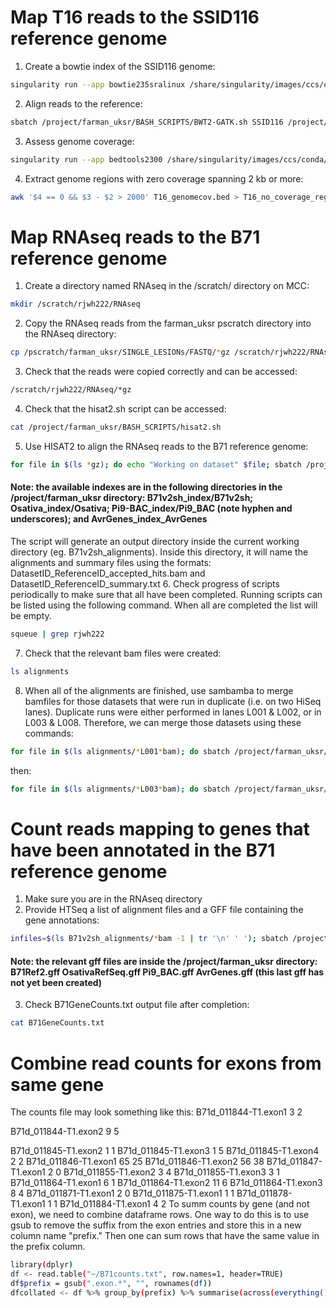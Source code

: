 # Map T16 reads to the SSID116 reference genome
1. Create a bowtie index of the SSID116 genome:
```bash
singularity run --app bowtie235sralinux /share/singularity/images/ccs/conda/amd-conda4-centos8.sinf bowtie2-build /project/farman_uksr/SSID116_index/SSID116.fasta /project/farman_uksr/SSID116_index/SSID116
```
2. Align reads to the reference:
```bash
sbatch /project/farman_uksr/BASH_SCRIPTS/BWT2-GATK.sh SSID116 /project/farman_uksr T16
```
3. Assess genome coverage:
```bash
singularity run --app bedtools2300 /share/singularity/images/ccs/conda/amd-conda2-centos8.sinf bedtools genomecov -ibam SSID116_T16_ALIGN/accepted_hits_sortedRG.bam -bga > T16_genomecov.bed
```
4. Extract genome regions with zero coverage spanning 2 kb or more:
```bash
awk '$4 == 0 && $3 - $2 > 2000' T16_genomecov.bed > T16_no_coverage_regions.bed
```

# Map RNAseq reads to the B71 reference genome
1. Create a directory named RNAseq in the /scratch/ directory on MCC:
```bash
mkdir /scratch/rjwh222/RNAseq
```
2. Copy the RNAseq reads from the farman_uksr pscratch directory into the RNAseq directory:
```bash
cp /pscratch/farman_uksr/SINGLE_LESIONs/FASTQ/*gz /scratch/rjwh222/RNAseq/
```
3. Check that the reads were copied correctly and can be accessed:
```bash
/scratch/rjwh222/RNAseq/*gz
```
4. Check that the hisat2.sh script can be accessed:
```bash
cat /project/farman_uksr/BASH_SCRIPTS/hisat2.sh
```
5. Use HISAT2 to align the RNAseq reads to the B71 reference genome:
```bash
for file in $(ls *gz); do echo "Working on dataset" $file; sbatch /project/farman_uksr/BASH_SCRIPTS/hisat2.sh  $file /project/farman_uksr/B71v2sh_index/B71v2sh; done
```
#### Note: the available indexes are in the following directories in the /project/farman_uksr directory: B71v2sh_index/B71v2sh; Osativa_index/Osativa; Pi9-BAC_index/Pi9_BAC (note hyphen and underscores); and AvrGenes_index_AvrGenes
The script will generate an output directory inside the current working directory (eg. B71v2sh_alignments). Inside this directory, it will name the alignments and summary files using the formats: DatasetID_ReferenceID_accepted_hits.bam and DatasetID_ReferenceID_summary.txt
6. Check progress of scripts periodically to make sure that all have been completed. Running scripts can be listed using the following command. When all are completed the list will be empty.
```bash
squeue | grep rjwh222
```
7. Check that the relevant bam files were created:
```bash
ls alignments
```
8. When all of the alignments are finished, use sambamba to merge bamfiles for those datasets that were run in duplicate (i.e. on two HiSeq lanes). Duplicate runs were either performed in lanes L001 & L002, or in L003 & L008. Therefore, we can merge those datasets using these commands:
```bash
for file in $(ls alignments/*L001*bam); do sbatch /project/farman_uksr/BASH_SCRIPTS/Sambamba-merge.sh $file ${file/L001/L002}; done
```
then:
```bash
for file in $(ls alignments/*L003*bam); do sbatch /project/farman_uksr/BASH_SCRIPTS/Sambamba-merge.sh $file ${file/L003/L008}; done
```
# Count reads mapping to genes that have been annotated in the B71 reference genome
1. Make sure you are in the RNAseq directory
2. Provide HTSeq a list of alignment files and a GFF file containing the gene annotations:
```bash
infiles=$(ls B71v2sh_alignments/*bam -1 | tr '\n' ' '); sbatch /project/farman_uksr/BASH_SCRIPTS/HTSeq.sh $infiles /project/farman_uksr/B71Ref2.gff B71GeneCounts.txt
```
#### Note: the relevant gff files are inside the /project/farman_uksr directory: B71Ref2.gff OsativaRefSeq.gff Pi9_BAC.gff AvrGenes.gff (this last gff has not yet been created)
3. Check B71GeneCounts.txt output file after completion:
```bash
cat B71GeneCounts.txt
```
# Combine read counts for exons from same gene
The counts file may look something like this:
B71d_011844-T1.exon1	3	2

B71d_011844-T1.exon2	9	5

B71d_011845-T1.exon2	1	1
B71d_011845-T1.exon3	1	5
B71d_011845-T1.exon4	2	2
B71d_011846-T1.exon1	65	25
B71d_011846-T1.exon2	56	38
B71d_011847-T1.exon1	2	0
B71d_011855-T1.exon2	3	4
B71d_011855-T1.exon3	3	1
B71d_011864-T1.exon1	6	1
B71d_011864-T1.exon2	11	6
B71d_011864-T1.exon3	8	4
B71d_011871-T1.exon1	2	0
B71d_011875-T1.exon1	1	1
B71d_011878-T1.exon1	1	1
B71d_011884-T1.exon1	4	2
To summ counts by gene (and not exon), we need to combine dataframe rows. One way to do this is to use gsub to remove the suffix from the exon entries and store this in a new column name "prefix." Then one can sum rows that have the same value in the prefix column.
```bash
library(dplyr)
df <- read.table("~/B71counts.txt", row.names=1, header=TRUE)
df$prefix = gsub(".exon.*", "", rownames(df))
dfcollated <- df %>% group_by(prefix) %>% summarise(across(everything(), sum, na.rm = TRUE))
```

